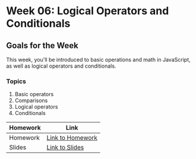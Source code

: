 # Week 06: Logical Operators and Conditionals

## Goals for the Week
This week, you'll be introduced to basic operations and math in JavaScript, as well as logical operators and conditionals.

### Topics
1. Basic operators
2. Comparisons
3. Logical operators
4. Conditionals

| Homework | Link |
|----------|------|
| Homework | [Link to Homework](./homework/README.md) |
| Slides | [Link to Slides]() |